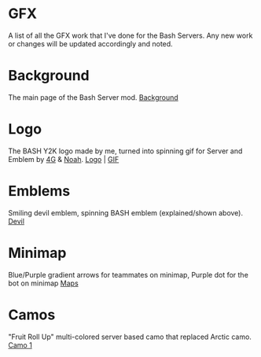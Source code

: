 # GFX
A list of all the GFX work that I've done for the Bash Servers. Any new work or changes will be updated accordingly and noted.

# Background
The main page of the Bash Server mod.
[Background](https://i.imgur.com/KlIFnpM.png)

# Logo
The BASH Y2K logo made by me, turned into spinning gif for Server and Emblem by [4G](https://twitter.com/4GlVE) & [Noah](https://twitter.com/gIockmag).
[Logo](https://i.imgur.com/2dXgmPo.png) | [GIF](https://i.imgur.com/siRAQCU.gif)

# Emblems
Smiling devil emblem, spinning BASH emblem (explained/shown above).
[Devil](https://i.imgur.com/GPMHHPc.png)

# Minimap
Blue/Purple gradient arrows for teammates on minimap, Purple dot for the bot on minimap
[Maps](https://i.imgur.com/xOjdcr4.png)

# Camos
"Fruit Roll Up" multi-colored server based camo that replaced Arctic camo.
[Camo 1](https://i.imgur.com/kknbNSJ.png)
 
